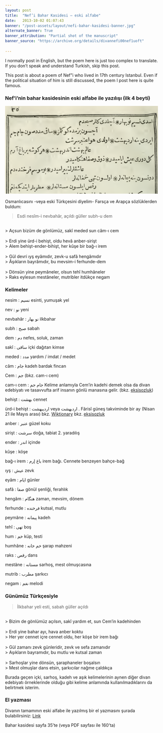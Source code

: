```yaml
---
layout: post
title:  "Nef’i Bahar Kasidesi – eski alfabe"
date:   2013-10-02 01:07:43
banner: "/post-assets/layout/nefi-bahar-kasidesi-banner.jpg"
alternate_banner: True
banner_attribution: "Partial shot of the manuscript"
banner_source: "https://archive.org/details/divannefi00nef1uoft"

---
```


I normally post in English, but the poem here is just too complex to translate. If you don’t speak and understand Turkish, skip this post.
<!--more-->

This post is about a poem of Nef”i who lived in 17th century Istanbul. Even if the political situation of him is still discussed, the poem I post here is quite famous.


### Nef’i’nin bahar kasidesinin eski alfabe ile yazılışı (ilk 4 beyti)

![Screenshot](/post-assets/nefi-bahar-kasidesi-el-yazmasi.png)

Osmanlıcasını -veya eski Türkçesini diyelim- Farsça ve Arapça sözlüklerden buldum:

> Esdi nesîm-i nevbahâr, açıldı güller subh-u dem
<br>
> Açsun bizüm de gönlümüz, sakî meded sun câm-ı cem
<br><br>
> Erdi yine ürd-i behişt, oldu hevâ anber-sirişt
<br>
> Alem behişt-ender-bihişt, her kûşe bir bağ-ı irem
<br><br>
> Gül devri ıyş eyâmıdır, zevk-u safâ hengâmıdır
<br>
> Âşıkların bayrâmıdır, bu mevsim-i ferhunde-dem
<br><br>
> Dönsün yine peymâneler, olsun tehî humhâneler
<br>
> Raks eylesun mestâneler, mutribler itdükçe negam


### Kelimeler

nesim
: نسيم esinti, yumuşak yel

nev
: نو   yeni

nevbahâr
: نو بهار ilkbahar

subh
: صبح  sabah

dem
: دم nefes, soluk, zaman

sakî
: ساقى içki dağıtan kimse

meded
:  مدد yardım / imdat / medet

câm
: جام  kadeh bardak fincan

Cem
: جم  (bkz. cam-ı cem)

cam-ı cem
: جام جم  Kelime anlamıyla Cem’in kadehi demek olsa da divan edebiyatı ve tasavvufta arif insanın gönlü manasına gelir. (bkz. [eksisozluk](https://eksisozluk.com/entry/31353320))

behişt
: بهشت  cennet

ürd-i behişt
:  اردیبهشت veya اردبهشت . Fârisî güneş takviminde bir ay (Nisan 21 ile Mayıs arası)
     bkz. [Wiktionary](http://en.wiktionary.org/wiki/%D8%A7%D8%B1%D8%AF%DB%8C%D8%A8%D9%87%D8%B4%D8%AA)
     bkz. [eksisozluk](https://eksisozluk.com/urd-i-behist–3804214)

anber
: عنبر güzel koku

sirişt
: سرشت doğa, tabiat 2. yaradılış

ender
: اندر içinde

kûşe
: köşe

bağ-ı irem
: باغ إرم irem bağı. Cennete benzeyen bahçe-bağ

ıyş
: عيش zevk

eyâm
: ايام günler

safâ
: صفا gönül şenliği, ferahlık

hengâm
: هنگام zaman, mevsim, dönem

ferhunde
: فرخنده kutsal, mutlu

peymâne
: پيمانه kadeh

tehî
: تهی boş

hum
: خم küp, testi

humhâne
: خم خانه şarap mahzeni

raks
: رقص dans

mestâne
: مستانه sarhoş, mest olmuşcasına

mutrib
: مطرب şarkıcı

negam
: نغم melodi


### Günümüz Türkçesiyle

> İlkbahar yeli esti, sabah güller açıldı
<br>
> Bizim de gönlümüz açılsın, sakî yardım et, sun Cem’in kadehinden
<br><br>
> Erdi yine bahar ayı, hava anber koktu
<br>
> Her yer cennet içre cennet oldu, her köşe bir irem bağı
<br><br>
> Gül zamanı zevk günleridir, zevk ve sefa zamanıdır
<br>
> Aşıkların bayramıdır, bu mutlu ve kutsal zaman
<br><br>
> Sarhoşlar yine dönsün, şaraphaneler boşalsın
<br>
> Mest olmuşlar dans etsin, şarkıcılar nağme çaldıkça

Burada geçen içki, sarhoş, kadeh ve aşık kelimelerinin aynen diğer divan edebiyatı örneklerinde olduğu gibi kelime anlamında kullanılmadıklarını da belirtmek isterim.

### El yazması
Divanın tamamının eski alfabe ile yazılmış bir el yazmasını şurada bulabilirsiniz: [Link](https://docs.google.com/file/d/0B4WEdht5JkNScmpmSFhEWUdvakE/edit?usp=sharing)

Bahar kasidesi sayfa 35’te (veya PDF sayfası ile 160’ta)